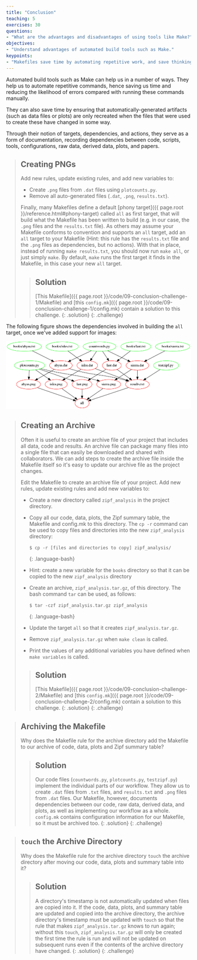 ```yaml
---
title: "Conclusion"
teaching: 5
exercises: 30
questions:
- "What are the advantages and disadvantages of using tools like Make?"
objectives:
- "Understand advantages of automated build tools such as Make."
keypoints:
- "Makefiles save time by automating repetitive work, and save thinking by documenting how to reproduce results."
---
```


Automated build tools such as Make can help us in a number of
ways. They help us to automate repetitive commands, hence saving us
time and reducing the likelihood of errors compared with running
these commands manually.

They can also save time by ensuring that automatically-generated
artifacts (such as data files or plots) are only recreated when the
files that were used to create these have changed in some way.

Through their notion of targets, dependencies, and actions, they serve
as a form of documentation, recording dependencies between code,
scripts, tools, configurations, raw data, derived data, plots, and
papers.

> ## Creating PNGs
>
> Add new rules, update existing rules, and add new variables to:
>
> * Create `.png` files from `.dat` files using `plotcounts.py`.
> * Remove all auto-generated files (`.dat`, `.png`,
>   `results.txt`).
>
> Finally, many Makefiles define a default [phony
> target]({{ page.root }}/reference.html#phony-target) called `all` as first target,
> that will build what the Makefile has been written to build (e.g. in
> our case, the `.png` files and the `results.txt` file). As others
> may assume your Makefile conforms to convention and supports an
> `all` target, add an `all` target to your Makefile (Hint: this rule
> has the `results.txt` file and the `.png` files as dependencies, but
> no actions).  With that in place, instead of running `make
> results.txt`, you should now run `make all`, or just simply
> `make`. By default, `make` runs the first target it finds in the
> Makefile, in this case your new `all` target.
>
> > ## Solution
> > [This Makefile]({{ page.root }}/code/09-conclusion-challenge-1/Makefile)
> > and [this `config.mk`]({{ page.root }}/code/09-conclusion-challenge-1/config.mk)
> > contain a solution to this challenge.
> {: .solution}
{: .challenge}

The following figure shows the dependencies involved in building the `all`
target, once we've added support for images:

![results.txt dependencies once images have been added](../fig/09-conclusion-challenge-1.png "results.txt dependencies once images have been added")

> ## Creating an Archive
>
> Often it is useful to create an archive file of your project that includes all data, code
> and results. An archive file can package many files into a single file that can easily be
> downloaded and shared with collaborators. We can add steps to create the archive file inside
> the Makefile itself so it's easy to update our archive file as the project changes.
>
>
> Edit the Makefile to create an archive file of your project.  Add new rules, update existing
> rules and add new variables to:
>
> * Create a new directory called `zipf_analysis` in the project directory.
> * Copy all our code, data, plots, the Zipf summary table, the Makefile and config.mk
>   to this directory.
>   The `cp -r` command can be used to copy files and directories
>   into the new `zipf_analysis` directory:
>
>   ~~~
>   $ cp -r [files and directories to copy] zipf_analysis/
>   ~~~
>   {: .language-bash}
>
> * Hint: create a new variable for the `books` directory so that it can be
>   copied to the new `zipf_analysis` directory
> * Create an archive, `zipf_analysis.tar.gz`, of this directory. The
>   bash command `tar` can be used, as follows:
>
>   ~~~
>   $ tar -czf zipf_analysis.tar.gz zipf_analysis
>   ~~~
>   {: .language-bash}
>
> * Update the target `all` so that it creates `zipf_analysis.tar.gz`.
> * Remove `zipf_analysis.tar.gz` when `make clean` is called.
> * Print the values of any additional variables you have defined when
>   `make variables` is called.
>
> > ## Solution
> > [This Makefile]({{ page.root }}/code/09-conclusion-challenge-2/Makefile)
> > and [this `config.mk`]({{ page.root }}/code/09-conclusion-challenge-2/config.mk)
> > contain a solution to this challenge.
> {: .solution}
{: .challenge}

> ## Archiving the Makefile
>
> Why does the Makefile rule for the archive directory add the Makefile to our archive of code,
> data, plots and Zipf summary table?
>
> > ## Solution
> > Our code files (`countwords.py`, `plotcounts.py`, `testzipf.py`) implement
> > the individual parts of our workflow. They allow us to create `.dat`
> > files from `.txt` files, and `results.txt` and `.png` files from `.dat` files.
> > Our Makefile, however, documents dependencies between
> > our code, raw data, derived data, and plots, as well as implementing
> > our workflow as a whole. `config.mk` contains configuration information
> > for our Makefile, so it must be archived too.
> {: .solution}
{: .challenge}

> ## `touch` the Archive Directory
>
> Why does the Makefile rule for the archive directory `touch` the archive directory after moving our code, data, plots and summary table into it?
>
> > ## Solution
> > A directory's timestamp is not automatically updated when files are copied into it.
> > If the code, data, plots, and summary table are updated and copied into the
> > archive directory, the archive directory's timestamp must be updated with `touch`
> > so that the rule that makes `zipf_analysis.tar.gz` knows to run again;
> > without this `touch`, `zipf_analysis.tar.gz` will only be created the first time
> > the rule is run and will not be updated on subsequent runs even if the contents
> > of the archive directory have changed.
> {: .solution}
{: .challenge}
